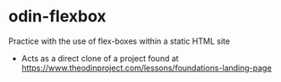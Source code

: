 # odin-flexbox
Practice with the use of flex-boxes within a static HTML site
- Acts as a direct clone of a project found at https://www.theodinproject.com/lessons/foundations-landing-page
